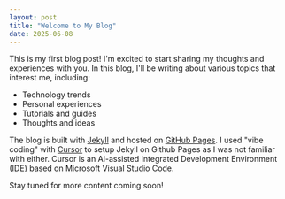 ```yaml
---
layout: post
title: "Welcome to My Blog"
date: 2025-06-08
---
```


This is my first blog post! I'm excited to start sharing my thoughts and experiences with you. In this blog, I'll be writing about various topics that interest me, including:

- Technology trends
- Personal experiences
- Tutorials and guides
- Thoughts and ideas

The blog is built with [Jekyll](https://jekyllrb.com) and hosted on [GitHub Pages](https://pages.github.com).  I used "vibe coding" with [Cursor](https://cursor.sh) to setup Jekyll on Github Pages as I was not familiar with either.  Cursor is an AI-assisted Integrated Development Environment (IDE) based on Microsoft Visual Studio Code.

Stay tuned for more content coming soon! 